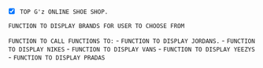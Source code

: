 + [x] `TOP G'z ONLINE SHOE SHOP.`

`FUNCTION TO DISPLAY BRANDS FOR USER TO CHOOSE FROM`

`FUNCTION TO CALL FUNCTIONS TO:`
        - `FUNCTION TO DISPLAY JORDANS.`
        - `FUNCTION TO DISPLAY NIKES`
        - `FUNCTION TO DISPLAY VANS`
        - `FUNCTION TO DISPLAY YEEZYS`
        - `FUNCTION TO DISPLAY PRADAS`
